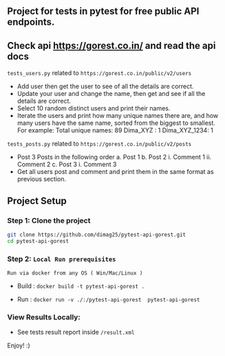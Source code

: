 ## Project for tests in pytest for free public API endpoints.

## Check api https://gorest.co.in/  and read the api docs

`tests_users.py` related to `https://gorest.co.in/public/v2/users`
- Add user then get the user to see of all the details are correct.
- Update your user and change the name, then get and see if all the details are correct.
- Select 10 random distinct users and print their names.
- Iterate the users and print how many unique names there are, and how many users have
the same name, sorted from the biggest to smallest.
    For example:
    Total unique names: 89
    Dima_XYZ : 1
    Dima_XYZ_1234: 1

`tests_posts.py` related to `https://gorest.co.in/public/v2/posts`
- Post 3 Posts in the following order
    a. Post 1
    b. Post 2
    i. Comment 1
    ii. Comment 2
    c. Post 3
    i. Comment 3
- Get all users post and comment and print them in the same format as previous section.



## Project Setup

### Step 1: Clone the project

```bash
git clone https://github.com/dimag25/pytest-api-gorest.git
cd pytest-api-gorest
```


### Step 2: `Local Run prerequisites`
`Run via docker from any OS ( Win/Mac/Linux )`

- Build : 
`docker build -t pytest-api-gorest .`

- Run : 
`docker run -v ./:/pytest-api-gorest  pytest-api-gorest`


### View Results Locally:
- See tests result report inside `/result.xml`

Enjoy! :)
